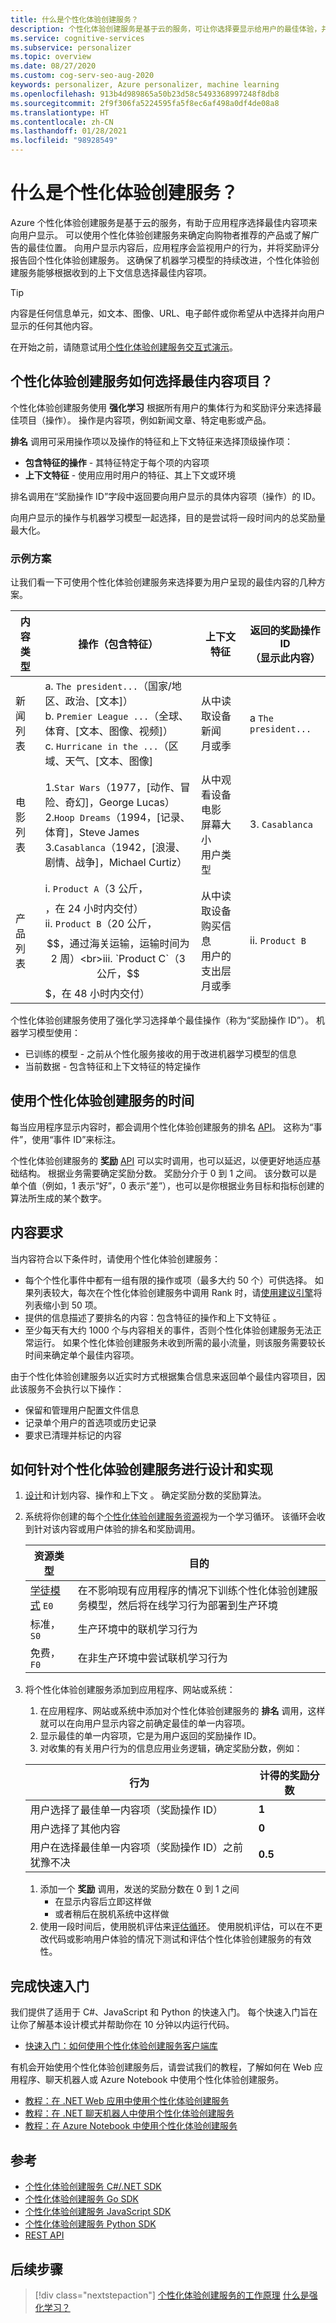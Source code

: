 ```yaml
---
title: 什么是个性化体验创建服务？
description: 个性化体验创建服务是基于云的服务，可让你选择要显示给用户的最佳体验，并从其实时行为中学习信息。
ms.service: cognitive-services
ms.subservice: personalizer
ms.topic: overview
ms.date: 08/27/2020
ms.custom: cog-serv-seo-aug-2020
keywords: personalizer, Azure personalizer, machine learning
ms.openlocfilehash: 913b4d989865a50b23d58c5493368997248f8db8
ms.sourcegitcommit: 2f9f306fa5224595fa5f8ec6af498a0df4de08a8
ms.translationtype: HT
ms.contentlocale: zh-CN
ms.lasthandoff: 01/28/2021
ms.locfileid: "98928549"
---
```

# <a name="what-is-personalizer"></a>什么是个性化体验创建服务？

Azure 个性化体验创建服务是基于云的服务，有助于应用程序选择最佳内容项来向用户显示。 可以使用个性化体验创建服务来确定向购物者推荐的产品或了解广告的最佳位置。 向用户显示内容后，应用程序会监视用户的行为，并将奖励评分报告回个性化体验创建服务。 这确保了机器学习模型的持续改进，个性化体验创建服务能够根据收到的上下文信息选择最佳内容项。

> [!TIP]
> 内容是任何信息单元，如文本、图像、URL、电子邮件或你希望从中选择并向用户显示的任何其他内容。

在开始之前，请随意试用[个性化体验创建服务交互式演示](https://personalizationdemo.azurewebsites.net/)。

<!--
![What is personalizer animation](./media/what-is-personalizer.gif)
-->

## <a name="how-does-personalizer-select-the-best-content-item"></a>个性化体验创建服务如何选择最佳内容项目？

个性化体验创建服务使用 **强化学习** 根据所有用户的集体行为和奖励评分来选择最佳项目（操作）。 操作是内容项，例如新闻文章、特定电影或产品。

**排名** 调用可采用操作项以及操作的特征和上下文特征来选择顶级操作项：

* **包含特征的操作** - 其特征特定于每个项的内容项
* **上下文特征** - 使用应用时用户的特征、其上下文或环境

排名调用在“奖励操作 ID”字段中返回要向用户显示的具体内容项（操作）的 ID。

向用户显示的操作与机器学习模型一起选择，目的是尝试将一段时间内的总奖励量最大化。

### <a name="sample-scenarios"></a>示例方案

让我们看一下可使用个性化体验创建服务来选择要为用户呈现的最佳内容的几种方案。

|内容类型|操作（包含特征）|上下文特征|返回的奖励操作 ID<br>（显示此内容）|
|--|--|--|--|
|新闻列表|a. `The president...`（国家/地区、政治、[文本]）<br>b. `Premier League ...`（全球、体育、[文本、图像、视频]）<br> c. `Hurricane in the ...`（区域、天气、[文本、图像]|从中读取设备新闻<br>月或季<br>|a `The president...`|
|电影列表|1.`Star Wars`（1977，[动作、冒险、奇幻]，George Lucas）<br>2.`Hoop Dreams`（1994，[记录、体育]，Steve James<br>3.`Casablanca`（1942，[浪漫、剧情、战争]，Michael Curtiz）|从中观看设备电影<br>屏幕大小<br>用户类型<br>|3. `Casablanca`|
|产品列表|i. `Product A`（3 公斤，$$$$，在 24 小时内交付）<br>ii. `Product B`（20 公斤，$$，通过海关运输，运输时间为 2 周）<br>iii. `Product C`（3 公斤，$$$，在 48 小时内交付）|从中读取设备购买信息<br>用户的支出层<br>月或季|ii. `Product B`|

个性化体验创建服务使用了强化学习选择单个最佳操作（称为“奖励操作 ID”）。 机器学习模型使用： 

* 已训练的模型 - 之前从个性化服务接收的用于改进机器学习模型的信息
* 当前数据 - 包含特征和上下文特征的特定操作

## <a name="when-to-use-personalizer"></a>使用个性化体验创建服务的时间

每当应用程序显示内容时，都会调用个性化体验创建服务的排名 [API](https://go.microsoft.com/fwlink/?linkid=2092082)。 这称为“事件”，使用“事件 ID”来标注。

个性化体验创建服务的 **奖励** [API](https://westus2.dev.cognitive.microsoft.com/docs/services/personalizer-api/operations/Reward) 可以实时调用，也可以延迟，以便更好地适应基础结构。 根据业务需要确定奖励分数。 奖励分介于 0 到 1 之间。 该分数可以是单个值（例如，1 表示“好”，0 表示“差”），也可以是你根据业务目标和指标创建的算法所生成的某个数字。

## <a name="content-requirements"></a>内容要求

当内容符合以下条件时，请使用个性化体验创建服务：

* 每个个性化事件中都有一组有限的操作或项（最多大约 50 个）可供选择。 如果列表较大，每次在个性化体验创建服务中调用 Rank 时，请[使用建议引擎](where-can-you-use-personalizer.md#how-to-use-personalizer-with-a-recommendation-solution)将列表缩小到 50 项。
* 提供的信息描述了要排名的内容：包含特征的操作和上下文特征 。
* 至少每天有大约 1000 个与内容相关的事件，否则个性化体验创建服务无法正常运行。 如果个性化体验创建服务未收到所需的最小流量，则该服务需要较长时间来确定单个最佳内容项。

由于个性化体验创建服务以近实时方式根据集合信息来返回单个最佳内容项目，因此该服务不会执行以下操作：
* 保留和管理用户配置文件信息
* 记录单个用户的首选项或历史记录
* 要求已清理并标记的内容

## <a name="how-to-design-for-and-implement-personalizer"></a>如何针对个性化体验创建服务进行设计和实现

1. [设计](concepts-features.md)和计划内容、操作和上下文 。 确定奖励分数的奖励算法。
1. 系统将你创建的每个[个性化体验创建服务资源](how-to-settings.md)视为一个学习循环。 该循环会收到针对该内容或用户体验的排名和奖励调用。

    |资源类型| 目的|
    |--|--|
    |[学徒模式](concept-apprentice-mode.md) `E0`|在不影响现有应用程序的情况下训练个性化体验创建服务模型，然后将在线学习行为部署到生产环境|
    |标准，`S0`|生产环境中的联机学习行为|
    |免费，`F0`| 在非生产环境中尝试联机学习行为|

1. 将个性化体验创建服务添加到应用程序、网站或系统：
    1. 在应用程序、网站或系统中添加对个性化体验创建服务的 **排名** 调用，这样就可以在向用户显示内容之前确定最佳的单一内容项。
    1. 显示最佳的单一内容项，它是为用户返回的奖励操作 ID。
    1. 对收集的有关用户行为的信息应用业务逻辑，确定奖励分数，例如：

    |行为|计得的奖励分数|
    |--|--|
    |用户选择了最佳单一内容项（奖励操作 ID）|**1**|
    |用户选择了其他内容|**0**|
    |用户在选择最佳单一内容项（奖励操作 ID）之前犹豫不决|**0.5**|

    1. 添加一个 **奖励** 调用，发送的奖励分数在 0 到 1 之间
        * 在显示内容后立即这样做
        * 或者稍后在脱机系统中这样做
    1. 使用一段时间后，使用脱机评估来[评估循环](concepts-offline-evaluation.md)。 使用脱机评估，可以在不更改代码或影响用户体验的情况下测试和评估个性化体验创建服务的有效性。

## <a name="complete-a-quickstart"></a>完成快速入门

我们提供了适用于 C#、JavaScript 和 Python 的快速入门。 每个快速入门旨在让你了解基本设计模式并帮助你在 10 分钟以内运行代码。 

* [快速入门：如何使用个性化体验创建服务客户端库](./quickstart-personalizer-sdk.md)

有机会开始使用个性化体验创建服务后，请尝试我们的教程，了解如何在 Web 应用程序、聊天机器人或 Azure Notebook 中使用个性化体验创建服务。

* [教程：在 .NET Web 应用中使用个性化体验创建服务](tutorial-use-personalizer-web-app.md)
* [教程：在 .NET 聊天机器人中使用个性化体验创建服务](tutorial-use-personalizer-chat-bot.md)
* [教程：在 Azure Notebook 中使用个性化体验创建服务](tutorial-use-azure-notebook-generate-loop-data.md)

## <a name="reference"></a>参考 

* [个性化体验创建服务 C#/.NET SDK](/dotnet/api/overview/azure/cognitiveservices/client/personalizer)
* [个性化体验创建服务 Go SDK](https://github.com/Azure/azure-sdk-for-go/tree/master/services/preview)
* [个性化体验创建服务 JavaScript SDK](/javascript/api/@azure/cognitiveservices-personalizer/)
* [个性化体验创建服务 Python SDK](/python/api/overview/azure/cognitiveservices/personalizer)
* [REST API](https://westus2.dev.cognitive.microsoft.com/docs/services/personalizer-api/operations/Rank)

## <a name="next-steps"></a>后续步骤

> [!div class="nextstepaction"]
> [个性化体验创建服务的工作原理](how-personalizer-works.md)
> [什么是强化学习？](concepts-reinforcement-learning.md)
